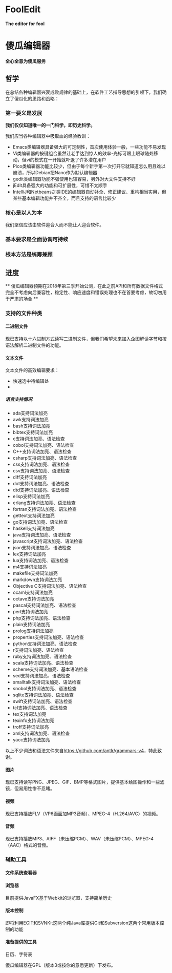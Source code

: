 # FoolEdit

__The editor for fool__

# 傻瓜编辑器

__全心全意为傻瓜服务__

## 哲学

在总结各种编辑器兴衰成败规律的基础上，在软件工艺指导思想的引领下，我们确立了傻瓜化的思路和战略：

### 第一要义是发展

__我们仅仅知道唯一的一门科学，即历史科学。__

我们应当各种编辑器中吸取血的经验教训：
- Emacs类编辑器具备强大的可定制性，首次使用体验一般，一些功能不易发现
- Vi类编辑器的按键组合虽然让老手达到惊人的效率-光标可跟上眼球随处移动，但vi的模式在一开始就吓退了许多潜在用户
- Pico类编辑器功能比较少，但由于每个新手第一次打开它就知道怎么用且难以崩溃，所以Debian把Nano作为默认编辑器
- gedit类编辑器功能不强使用也较容易，另外对大文件支持不好
- jEdit具备强大的功能和可扩展性，可惜不太顺手
- IntelliJ和Netbeans之类IDE的编辑器自动补全、修正建议、重构相当实用，但某些基本编辑功能并不齐全，而且支持的语言比较少

### 核心是以人为本



我们坚信应该由软件迎合人而不能让人迎合软件。

### 基本要求是全面协调可持续

### 根本方法是统筹兼顾

## 进度

** 傻瓜编辑器预期在2018年第三季开始公测，在此之前API和所有数据文件格式完全不考虑向后兼容性，稳定性、响应速度和错误处理也不在首要考虑，故切勿用于严肃的场合 **

### 支持的文件种类

#### 二进制文件

现已支持以十六进制方式读写二进制文件，但我们希望未来加入企图解读字节和按语法解析二进制文件的功能。

#### 文本文件

文本文件的高效编辑要求：
- 快速选中待编辑处
- 

##### 语言支持情况

- ada支持词法加亮
- awk支持词法加亮
- bash支持词法加亮
- bibtex支持词法加亮
- c支持词法加亮、语法检查
- cobol支持词法加亮、语法检查
- C++支持词法加亮、语法检查
- csharp支持词法加亮、语法检查
- css支持词法加亮、语法检查
- csv支持词法加亮、语法检查
- diff支持词法加亮
- dot支持词法加亮、语法检查
- dtd支持词法加亮、语法检查
- elisp支持词法加亮
- erlang支持词法加亮、语法检查
- fortran支持词法加亮、语法检查
- gettext支持词法加亮
- go支持词法加亮、语法检查
- haskell支持词法加亮
- java支持词法加亮、语法检查
- javascript支持词法加亮、语法检查
- json支持词法加亮、语法检查
- lex支持词法加亮
- lua支持词法加亮、语法检查
- m4支持词法加亮
- makefile支持词法加亮
- markdown支持词法加亮
- Objective C支持词法加亮、语法检查
- ocaml支持词法加亮
- octave支持词法加亮
- pascal支持词法加亮、语法检查
- perl支持词法加亮
- php支持词法加亮、语法检查
- plain支持词法加亮
- prolog支持词法加亮
- properties支持词法加亮、语法检查
- python支持词法加亮、语法检查
- r支持词法加亮、语法检查
- ruby支持词法加亮、语法检查
- scala支持词法加亮、语法检查
- scheme支持词法加亮、基本语法检查
- sed支持词法加亮、语法检查
- smalltalk支持词法加亮、语法检查
- snobol支持词法加亮、语法检查
- sqlite支持词法加亮、语法检查
- swift支持词法加亮、语法检查
- tcl支持词法加亮、语法检查
- tex支持词法加亮
- texinfo支持词法加亮
- troff支持词法加亮
- xml支持词法加亮、语法检查
- yacc支持词法加亮

以上不少词法和语法文件来自<https://github.com/antlr/grammars-v4>，特此致谢。

#### 图片

现已支持读写PNG、JPEG、GIF、BMP等格式图片，提供基本绘图操作和一些滤镜，但易用性惨不忍睹。

#### 视频

现已支持播放FLV（VP6画面加MP3音频）、MPEG-4（H.264/AVC）的视频。

#### 音频

现已支持播放MP3、AIFF（未压缩PCM）、WAV（未压缩PCM）、MPEG-4（AAC）格式的音频。

### 辅助工具

#### 文件系统查看器

#### 浏览器

目前提供JavaFX基于Webkit的浏览器，支持简单历史

#### 版本控制

即将利用EGIT和SVNKit这两个纯Java库提供Git和Subversion这两个常用版本控制的功能

#### 准备提供的工具

日历、字符表

傻瓜编辑器在GPL（版本3或按你的意愿更新）下发布。

